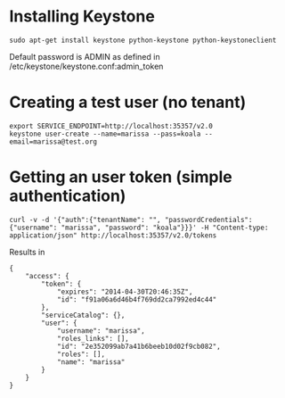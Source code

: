 
Installing Keystone
==================================

    sudo apt-get install keystone python-keystone python-keystoneclient

Default password is ADMIN as defined in /etc/keystone/keystone.conf:admin_token


Creating a test user (no tenant)
==================================


    export SERVICE_ENDPOINT=http://localhost:35357/v2.0
    keystone user-create --name=marissa --pass=koala --email=marissa@test.org
    
Getting an user token (simple authentication)
==================================


    curl -v -d '{"auth":{"tenantName": "", "passwordCredentials": {"username": "marissa", "password": "koala"}}}' -H "Content-type: application/json" http://localhost:35357/v2.0/tokens    

Results in 


    {
        "access": {
            "token": {
                "expires": "2014-04-30T20:46:35Z", 
                "id": "f91a06a6d46b4f769dd2ca7992ed4c44"
            }, 
            "serviceCatalog": {}, 
            "user": {
                "username": "marissa", 
                "roles_links": [], 
                "id": "2e352099ab7a41b6beeb10d02f9cb082", 
                "roles": [], 
                "name": "marissa"
            }
        }
    }
    
